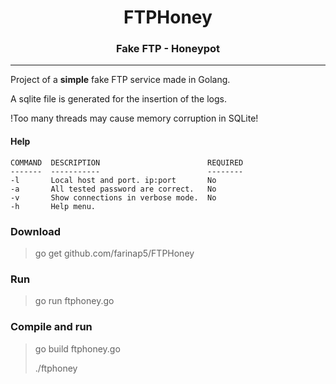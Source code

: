 <h1 align="center">FTPHoney</h1>
<h3 align="center">Fake FTP - Honeypot</h3>

---
Project of a **simple** fake FTP service made in Golang.

A sqlite file is generated for the insertion of the logs.

!Too many threads may cause memory corruption in SQLite!

#### Help
```
COMMAND  DESCRIPTION                        REQUIRED
-------  -----------                        --------
-l       Local host and port. ip:port       No
-a       All tested password are correct.   No
-v       Show connections in verbose mode.  No
-h       Help menu.
```
### Download
> go get github.com/farinap5/FTPHoney
### Run
> go run ftphoney.go
### Compile and run
> go build ftphoney.go
> 
> ./ftphoney

